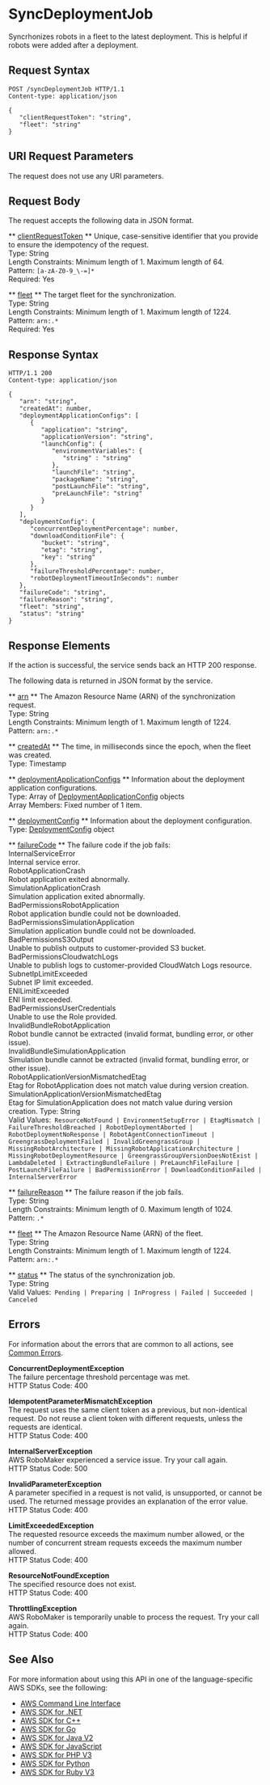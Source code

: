 # SyncDeploymentJob<a name="API_SyncDeploymentJob"></a>

Syncrhonizes robots in a fleet to the latest deployment\. This is helpful if robots were added after a deployment\.

## Request Syntax<a name="API_SyncDeploymentJob_RequestSyntax"></a>

```
POST /syncDeploymentJob HTTP/1.1
Content-type: application/json

{
   "clientRequestToken": "string",
   "fleet": "string"
}
```

## URI Request Parameters<a name="API_SyncDeploymentJob_RequestParameters"></a>

The request does not use any URI parameters\.

## Request Body<a name="API_SyncDeploymentJob_RequestBody"></a>

The request accepts the following data in JSON format\.

 ** [clientRequestToken](#API_SyncDeploymentJob_RequestSyntax) **   <a name="robomaker-SyncDeploymentJob-request-clientRequestToken"></a>
Unique, case\-sensitive identifier that you provide to ensure the idempotency of the request\.  
Type: String  
Length Constraints: Minimum length of 1\. Maximum length of 64\.  
Pattern: `[a-zA-Z0-9_\-=]*`   
Required: Yes

 ** [fleet](#API_SyncDeploymentJob_RequestSyntax) **   <a name="robomaker-SyncDeploymentJob-request-fleet"></a>
The target fleet for the synchronization\.  
Type: String  
Length Constraints: Minimum length of 1\. Maximum length of 1224\.  
Pattern: `arn:.*`   
Required: Yes

## Response Syntax<a name="API_SyncDeploymentJob_ResponseSyntax"></a>

```
HTTP/1.1 200
Content-type: application/json

{
   "arn": "string",
   "createdAt": number,
   "deploymentApplicationConfigs": [ 
      { 
         "application": "string",
         "applicationVersion": "string",
         "launchConfig": { 
            "environmentVariables": { 
               "string" : "string" 
            },
            "launchFile": "string",
            "packageName": "string",
            "postLaunchFile": "string",
            "preLaunchFile": "string"
         }
      }
   ],
   "deploymentConfig": { 
      "concurrentDeploymentPercentage": number,
      "downloadConditionFile": { 
         "bucket": "string",
         "etag": "string",
         "key": "string"
      },
      "failureThresholdPercentage": number,
      "robotDeploymentTimeoutInSeconds": number
   },
   "failureCode": "string",
   "failureReason": "string",
   "fleet": "string",
   "status": "string"
}
```

## Response Elements<a name="API_SyncDeploymentJob_ResponseElements"></a>

If the action is successful, the service sends back an HTTP 200 response\.

The following data is returned in JSON format by the service\.

 ** [arn](#API_SyncDeploymentJob_ResponseSyntax) **   <a name="robomaker-SyncDeploymentJob-response-arn"></a>
The Amazon Resource Name \(ARN\) of the synchronization request\.  
Type: String  
Length Constraints: Minimum length of 1\. Maximum length of 1224\.  
Pattern: `arn:.*` 

 ** [createdAt](#API_SyncDeploymentJob_ResponseSyntax) **   <a name="robomaker-SyncDeploymentJob-response-createdAt"></a>
The time, in milliseconds since the epoch, when the fleet was created\.  
Type: Timestamp

 ** [deploymentApplicationConfigs](#API_SyncDeploymentJob_ResponseSyntax) **   <a name="robomaker-SyncDeploymentJob-response-deploymentApplicationConfigs"></a>
Information about the deployment application configurations\.  
Type: Array of [DeploymentApplicationConfig](API_DeploymentApplicationConfig.md) objects  
Array Members: Fixed number of 1 item\.

 ** [deploymentConfig](#API_SyncDeploymentJob_ResponseSyntax) **   <a name="robomaker-SyncDeploymentJob-response-deploymentConfig"></a>
Information about the deployment configuration\.  
Type: [DeploymentConfig](API_DeploymentConfig.md) object

 ** [failureCode](#API_SyncDeploymentJob_ResponseSyntax) **   <a name="robomaker-SyncDeploymentJob-response-failureCode"></a>
The failure code if the job fails:    
InternalServiceError  
Internal service error\.  
RobotApplicationCrash  
Robot application exited abnormally\.  
SimulationApplicationCrash  
 Simulation application exited abnormally\.  
BadPermissionsRobotApplication  
Robot application bundle could not be downloaded\.  
BadPermissionsSimulationApplication  
Simulation application bundle could not be downloaded\.  
BadPermissionsS3Output  
Unable to publish outputs to customer\-provided S3 bucket\.  
BadPermissionsCloudwatchLogs  
Unable to publish logs to customer\-provided CloudWatch Logs resource\.  
SubnetIpLimitExceeded  
Subnet IP limit exceeded\.  
ENILimitExceeded  
ENI limit exceeded\.  
BadPermissionsUserCredentials  
Unable to use the Role provided\.  
InvalidBundleRobotApplication  
Robot bundle cannot be extracted \(invalid format, bundling error, or other issue\)\.  
InvalidBundleSimulationApplication  
Simulation bundle cannot be extracted \(invalid format, bundling error, or other issue\)\.  
RobotApplicationVersionMismatchedEtag  
Etag for RobotApplication does not match value during version creation\.  
SimulationApplicationVersionMismatchedEtag  
Etag for SimulationApplication does not match value during version creation\.
Type: String  
Valid Values:` ResourceNotFound | EnvironmentSetupError | EtagMismatch | FailureThresholdBreached | RobotDeploymentAborted | RobotDeploymentNoResponse | RobotAgentConnectionTimeout | GreengrassDeploymentFailed | InvalidGreengrassGroup | MissingRobotArchitecture | MissingRobotApplicationArchitecture | MissingRobotDeploymentResource | GreengrassGroupVersionDoesNotExist | LambdaDeleted | ExtractingBundleFailure | PreLaunchFileFailure | PostLaunchFileFailure | BadPermissionError | DownloadConditionFailed | InternalServerError` 

 ** [failureReason](#API_SyncDeploymentJob_ResponseSyntax) **   <a name="robomaker-SyncDeploymentJob-response-failureReason"></a>
The failure reason if the job fails\.  
Type: String  
Length Constraints: Minimum length of 0\. Maximum length of 1024\.  
Pattern: `.*` 

 ** [fleet](#API_SyncDeploymentJob_ResponseSyntax) **   <a name="robomaker-SyncDeploymentJob-response-fleet"></a>
The Amazon Resource Name \(ARN\) of the fleet\.  
Type: String  
Length Constraints: Minimum length of 1\. Maximum length of 1224\.  
Pattern: `arn:.*` 

 ** [status](#API_SyncDeploymentJob_ResponseSyntax) **   <a name="robomaker-SyncDeploymentJob-response-status"></a>
The status of the synchronization job\.  
Type: String  
Valid Values:` Pending | Preparing | InProgress | Failed | Succeeded | Canceled` 

## Errors<a name="API_SyncDeploymentJob_Errors"></a>

For information about the errors that are common to all actions, see [Common Errors](CommonErrors.md)\.

 **ConcurrentDeploymentException**   
The failure percentage threshold percentage was met\.  
HTTP Status Code: 400

 **IdempotentParameterMismatchException**   
The request uses the same client token as a previous, but non\-identical request\. Do not reuse a client token with different requests, unless the requests are identical\.   
HTTP Status Code: 400

 **InternalServerException**   
AWS RoboMaker experienced a service issue\. Try your call again\.  
HTTP Status Code: 500

 **InvalidParameterException**   
A parameter specified in a request is not valid, is unsupported, or cannot be used\. The returned message provides an explanation of the error value\.  
HTTP Status Code: 400

 **LimitExceededException**   
The requested resource exceeds the maximum number allowed, or the number of concurrent stream requests exceeds the maximum number allowed\.   
HTTP Status Code: 400

 **ResourceNotFoundException**   
The specified resource does not exist\.  
HTTP Status Code: 400

 **ThrottlingException**   
AWS RoboMaker is temporarily unable to process the request\. Try your call again\.  
HTTP Status Code: 400

## See Also<a name="API_SyncDeploymentJob_SeeAlso"></a>

For more information about using this API in one of the language\-specific AWS SDKs, see the following:
+  [AWS Command Line Interface](https://docs.aws.amazon.com/goto/aws-cli/robomaker-2018-06-29/SyncDeploymentJob) 
+  [AWS SDK for \.NET](https://docs.aws.amazon.com/goto/DotNetSDKV3/robomaker-2018-06-29/SyncDeploymentJob) 
+  [AWS SDK for C\+\+](https://docs.aws.amazon.com/goto/SdkForCpp/robomaker-2018-06-29/SyncDeploymentJob) 
+  [AWS SDK for Go](https://docs.aws.amazon.com/goto/SdkForGoV1/robomaker-2018-06-29/SyncDeploymentJob) 
+  [AWS SDK for Java V2](https://docs.aws.amazon.com/goto/SdkForJavaV2/robomaker-2018-06-29/SyncDeploymentJob) 
+  [AWS SDK for JavaScript](https://docs.aws.amazon.com/goto/AWSJavaScriptSDK/robomaker-2018-06-29/SyncDeploymentJob) 
+  [AWS SDK for PHP V3](https://docs.aws.amazon.com/goto/SdkForPHPV3/robomaker-2018-06-29/SyncDeploymentJob) 
+  [AWS SDK for Python](https://docs.aws.amazon.com/goto/boto3/robomaker-2018-06-29/SyncDeploymentJob) 
+  [AWS SDK for Ruby V3](https://docs.aws.amazon.com/goto/SdkForRubyV3/robomaker-2018-06-29/SyncDeploymentJob) 
